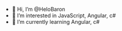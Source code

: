 - 👋 Hi, I’m @HeloBaron
- 👀 I’m interested in JavaScript, Angular, c#
- 🌱 I’m currently learning Angular, c#

<!---
HeloBaron/HeloBaron is a ✨ special ✨ repository because its `README.md` (this file) appears on your GitHub profile.
You can click the Preview link to take a look at your changes.
--->
